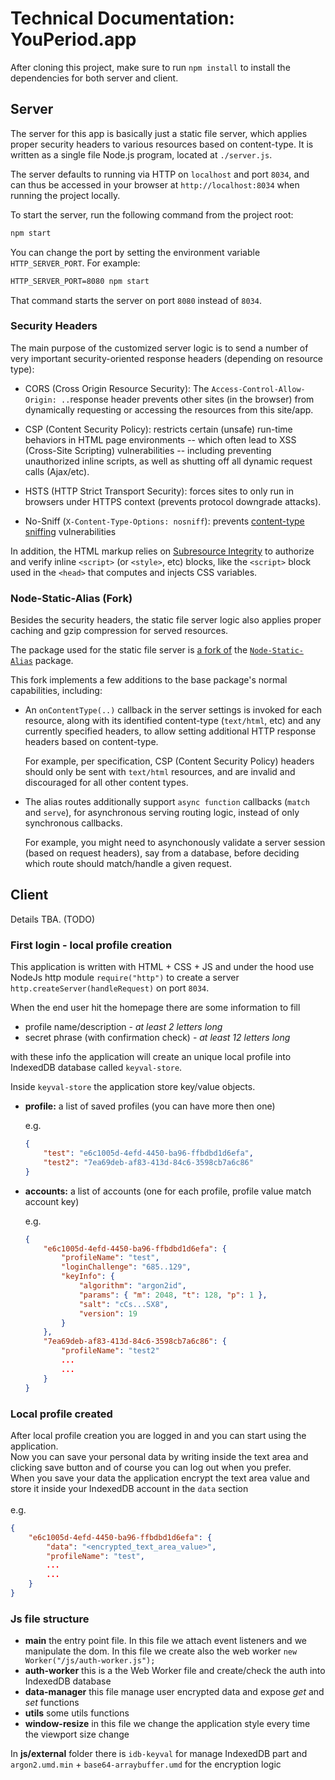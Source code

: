 # Technical Documentation: YouPeriod.app

After cloning this project, make sure to run `npm install` to install the dependencies for both server and client.

## Server

The server for this app is basically just a static file server, which applies proper security headers to various resources based on content-type. It is written as a single file Node.js program, located at `./server.js`.

The server defaults to running via HTTP on `localhost` and port `8034`, and can thus be accessed in your browser at `http://localhost:8034` when running the project locally.

To start the server, run the following command from the project root:

```cmd
npm start
```

You can change the port by setting the environment variable `HTTP_SERVER_PORT`. For example:

```cmd
HTTP_SERVER_PORT=8080 npm start
```

That command starts the server on port `8080` instead of `8034`.

### Security Headers

The main purpose of the customized server logic is to send a number of very important security-oriented response headers (depending on resource type):

* CORS (Cross Origin Resource Security): The `Access-Control-Allow-Origin: ..`response header prevents other sites (in the browser) from dynamically requesting or accessing the resources from this site/app.

* CSP (Content Security Policy): restricts certain (unsafe) run-time behaviors in HTML page environments -- which often lead to XSS (Cross-Site Scripting) vulnerabilities -- including preventing unauthorized inline scripts, as well as shutting off all dynamic request calls (Ajax/etc).

* HSTS (HTTP Strict Transport Security): forces sites to only run in browsers under HTTPS context (prevents protocol downgrade attacks).

* No-Sniff (`X-Content-Type-Options: nosniff`): prevents [content-type sniffing](https://developer.mozilla.org/en-US/docs/Web/HTTP/Headers/X-Content-Type-Options) vulnerabilities

In addition, the HTML markup relies on [Subresource Integrity](https://developer.mozilla.org/en-US/docs/Web/Security/Subresource_Integrity) to authorize and verify inline `<script>` (or `<style>`, etc) blocks, like the `<script>` block used in the `<head>` that computes and injects CSS variables.

### Node-Static-Alias (Fork)

Besides the security headers, the static file server logic also applies proper caching and gzip compression for served resources.

The package used for the static file server is [a fork of](https://www.npmjs.com/package/@getify/node-static-alias) the [`Node-Static-Alias`](http://npmjs.com/package/node-static-alias) package.

This fork implements a few additions to the base package's normal capabilities, including:

* An `onContentType(..)` callback in the server settings is invoked for each resource, along with its identified content-type (`text/html`, etc) and any currently specified headers, to allow setting additional HTTP response headers based on content-type.

    For example, per specification, CSP (Content Security Policy) headers should only be sent with `text/html` resources, and are invalid and discouraged for all other content types.

* The alias routes additionally support `async function` callbacks (`match` and `serve`), for asynchronous serving routing logic, instead of only synchronous callbacks.

    For example, you might need to asynchonously validate a server session (based on request headers), say from a database, before deciding which route should match/handle a given request.

## Client

Details TBA. (TODO)

### First login - local profile creation

This application is written with HTML + CSS + JS and under the hood use NodeJs http module `require("http")` to create a server `http.createServer(handleRequest)` on port `8034`.

When the end user hit the homepage there are some information to fill

-   profile name/description - _at least 2 letters long_
-   secret phrase (with confirmation check) - _at least 12 letters long_

with these info the application will create an unique local profile into IndexedDB database called `keyval-store`.

Inside `keyval-store` the application store key/value objects.

-   **profile:** a list of saved profiles (you can have more then one)

    e.g.
    ```json
    {
        "test": "e6c1005d-4efd-4450-ba96-ffbdbd1d6efa",
        "test2": "7ea69deb-af83-413d-84c6-3598cb7a6c86"
    }
    ```
-   **accounts:** a list of accounts (one for each profile, profile value match account key)

    e.g.
    ```json {
    {
        "e6c1005d-4efd-4450-ba96-ffbdbd1d6efa": {
            "profileName": "test",
            "loginChallenge": "685..129",
            "keyInfo": {
                "algorithm": "argon2id",
                "params": { "m": 2048, "t": 128, "p": 1 },
                "salt": "cCs...SX8",
                "version": 19
            }
        },
        "7ea69deb-af83-413d-84c6-3598cb7a6c86": {
            "profileName": "test2"
            ...
            ...
        }
    }
    ```

### Local profile created

After local profile creation you are logged in and you can start using the application.<br>
Now you can save your personal data by writing inside the text area and clicking save button and of course you can log out when you prefer.<br>
When you save your data the application encrypt the text area value and store it inside your IndexedDB account in the `data` section<br><br>
e.g.<br>

```json {
{
    "e6c1005d-4efd-4450-ba96-ffbdbd1d6efa": {
        "data": "<encrypted_text_area_value>",
        "profileName": "test",
        ...
        ...
    }
}
```

### Js file structure

-   **main** the entry point file. In this file we attach event listeners and we manipulate the dom. In this file we create also the web worker `new Worker("/js/auth-worker.js");`
-   **auth-worker** this is a the Web Worker file and create/check the auth into IndexedDB database
-   **data-manager** this file manage user encrypted data and expose _get_ and _set_ functions
-   **utils** some utils functions
-   **window-resize** in this file we change the application style every time the viewport size change

In **js/external** folder there is `idb-keyval` for manage IndexedDB part and `argon2.umd.min` + `base64-arraybuffer.umd` for the encryption logic
